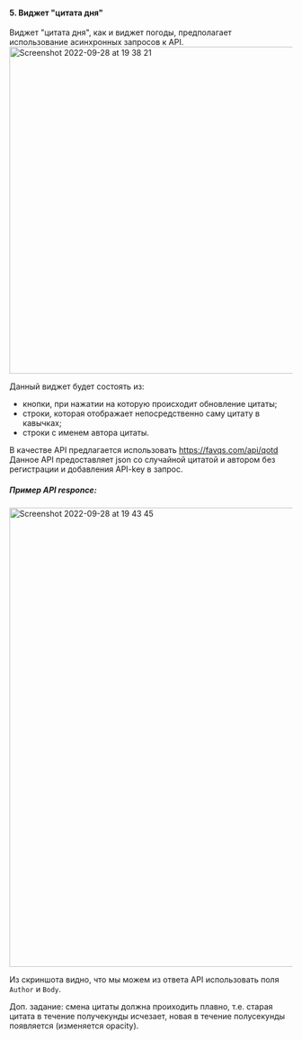 #### 5. Виджет "цитата дня"

Виджет "цитата дня", как и виджет погоды, предполагает использование асинхронных запросов к API.
<img width="581" alt="Screenshot 2022-09-28 at 19 38 21" src="https://user-images.githubusercontent.com/70028254/192838452-15261768-e219-4d69-8e32-4a9330e16be4.png">

Данный виджет будет состоять из:
- кнопки, при нажатии на которую происходит обновление цитаты;
- строки, которая отображает непосредственно саму цитату в кавычках;
- строки с именем автора цитаты.

В качестве API предлагается использовать https://favqs.com/api/qotd 
Данное API предоставляет json со случайной цитатой и автором без регистрации и добавления API-key в запрос.
##### Пример API responce:
<img width="816" alt="Screenshot 2022-09-28 at 19 43 45" src="https://user-images.githubusercontent.com/70028254/192840447-2297062f-f888-48ad-84dd-8b78f509a1c2.png">

Из скриншота видно, что мы можем из ответа API использовать поля `Author` и `Body`.

Доп. задание: смена цитаты должна проиходить плавно, т.е. старая цитата в течение получекунды исчезает, новая в течение полусекунды появляется (изменяется opacity).
